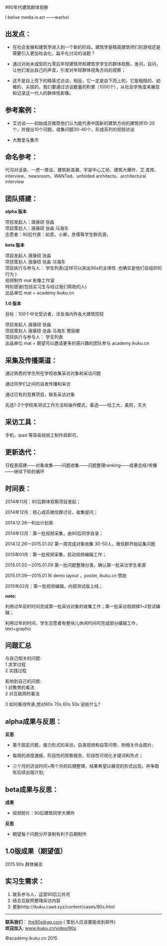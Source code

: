 #90年代建筑群体观察


I belive media is art ——warhol

## 出发点：
* 在社会发展和建筑学进入到一个新的阶段，建筑学是精英建筑师们的游戏还是需要引入更加社会化、扁平化讨论的话题？  

* 通过对尚未成型的九零后年轻建筑师和建筑学学生的群体观察，发问，自问，让他们发出自己的声音，引发对年轻群体视角方向的观察；

* 这不是自上而下的精英式访谈，相反，它一定是自下而上的，它是粗糙的、幼稚的、尖锐的。我们要通过访谈数量的积累（1000个），从社会学角度来展现和记录这一代人的群体性影像。



## 参考案例：
* 艾访谈——初始成员推荐他们认为能代表中国新的建筑方向的建筑师10-20个，并提出10个问题，收集问题30-40个，形成系列的视频访谈  

* 大教堂与集市

## 命名参考：
代沟对话录、一虎一席谈、建筑新浪潮、宇宙中心工坊、建筑大爆炸、艾.库库、interview、newsroom、WANTed、unfolded architects、architectural interview  

## 团队搭建：

**alpha 版本**  

项目发起人：唐康硕 张淼   
项目策划人：唐康硕 张淼 马海东  
志愿者：90后代表：如意，小卿，彦儒等学生群资源，  


**beta 版本**  

项目发起人   唐康硕 张淼    
项目策划人  唐康硕 张淼 马海东     
项目执行与参与人： 学生列表(这样可以突出90s的主体性 ,也确实是他们自组织的行为 )   
视频制作  mat  影像工作室     
特别感谢(包括实习生与给过我们帮助的人)   
出品单位  mat + academy.ikuku.cn 

**1.0 版本** 

目标：100个中文受访者，涉及海内外各大建筑院校   

项目发起人  唐康硕 张淼    
项目策划人  唐康硕 张淼 马海东 樊丽娜      
项目执行与参与人： 学生列表  
出品单位  mat + 期望可以邀请更多的感兴趣的团队参与 academy.ikuku.cn 


## 采集及传播渠道：
通过熟悉的学生所在学校收集采访对象和采访问题  

通过同学们之间的自发传播和采访

通过已有的竞赛项目，联系采访对象  

先选1-2个学校来测试工作方法和操作模式，备选——哈工大，美院，天大



## 采访工具：
手机，ipad 等简易视频工制作具即可。

## 更新迭代：
日程表搭建——对象收集——问题收集——问题整理ranking——成果总结/传播——继续下轮的循环 
         

## 时间表： 
2014年11月：90后群体观察项目发起；

2014年12月：核心成员微信群讨论，收集提问； 

2014.12.26—列出计划表  

2014年12月：第一批视频采集，由90后同学自录； 


2014.12.26—2015.01.02 第一周完成对象收集 30-50人，微信群开始征集问题  

2015年01月：第一批视频采集，启动视频编辑工作；

2015.01.02—2015.01.09 第一批问题整理分类，确认第一批采访学生来源  

2015.01.09—2015.01.16 demo layout ，poster, ikuku.cn 赞助  

2015年02月：第一批视频编辑，内部测试版上线；


**note:**  

利用过年前的时间完成第一批采访对象的收集工作；第一批采访视频择1~2尝试编辑；  

利用过年的时间，学生志愿者有整块儿休闲时间可完成部分编辑工作，text+graphic  

## 问题汇总  

与自己相关的问题:   
1 求学过程  
2 实践过程   

影响到自己的问题:  
1 对教育的看法   
2 对互联网的看法 

3 如何看待传承,想对80s 70s 60s 50s 说些什么? 

## alpha成果与反思：


**反思**  
* 基于固定问题，接力形式的采访，自录视频和自答问卷、附相关作业图片;  

* 每周的进度通报，阶段性的观察报告，阶段性可视化关键词和热点；

* 三个月的访谈时间+两个月的后期整理，结果希望以展览的形式出现，并争取有后续出版计划;  

## beta成果与反思：
**成果**  
* 视频短片：90后建筑同学大爆炸  

**反思**  
* 期望每个问题分开录制有利于后期制作


## 1.0版成果（期望值）

2015 90s 群体展览  


## 实习生需求：

1. 联系参与人，运营90后公共号
2. 结合互联网整理采访内容  
3. 更新http://ikuku.caad.xyz/content/cases/90s.html  

-----

**联系我们**： the90s@qq.com ( 策划人应该要能收到邮件)    
**欢迎加入**:   www.ikuku.cn/video/90s  


&copy;academy.ikuku.cn 2015
